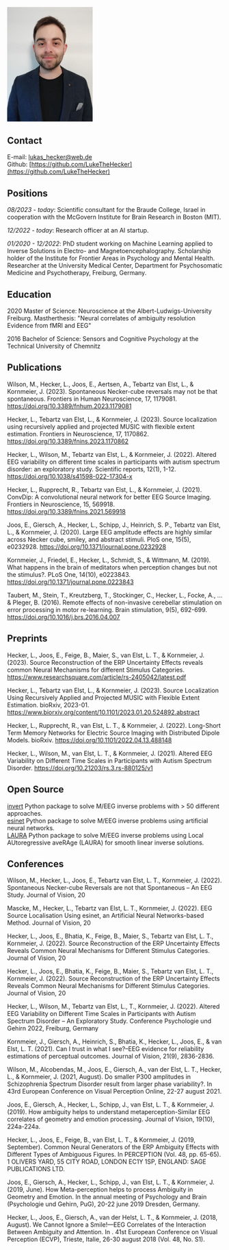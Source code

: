[//]: # "## M.Sc. Neuroscience - Lukas Hecker"

<img width="200" alt="portfolio_view" src="picture.jpg">

## Contact
E-mail: [lukas_hecker@web.de](mailto:lukas_hecker@web.de)  
Github: [https://github.com/LukeTheHecker](https://github.com/LukeTheHecker)

## Positions
*08/2023 - today*: Scientific consultant for the Braude College, Israel in cooperation with the McGovern Institute for Brain Research in Boston (MIT).  
  
*12/2022 - today*: Research officer at an AI startup.  
  
*01/2020 - 12/2022*: PhD student working on Machine Learning applied to Inverse Solutions in Electro-
and Magnetoencephalography. Scholarship holder of the Institute for Frontier
Areas in Psychology and Mental Health. Researcher at the University Medical
Center, Department for Psychosomatic Medicine and Psychotherapy, Freiburg,
Germany.  

## Education

2020 Master of Science: Neuroscience at the Albert-Ludwigs-University Freiburg.
Mastherthesis: "Neural correlates of ambiguity resolution Evidence from fMRI and
EEG"

2016 Bachelor of Science: Sensors and Cognitive Psychology at the Technical
University of Chemnitz

## Publications

Wilson, M., Hecker, L., Joos, E., Aertsen, A., Tebartz van Elst, L., & Kornmeier, 
J. (2023). Spontaneous Necker-cube reversals may not be that spontaneous. Frontiers 
in Human Neuroscience, 17, 1179081. <a href="https://doi.org/10.3389/fnhum.2023.1179081">
https://doi.org/10.3389/fnhum.2023.1179081 </a>

Hecker, L., Tebartz van Elst, L., & Kornmeier, J. (2023). Source localization 
using recursively applied and projected MUSIC with flexible extent estimation. 
Frontiers in Neuroscience, 17, 1170862. 
<a href="https://doi.org/10.3389/fnins.2023.1170862">
https://doi.org/10.3389/fnins.2023.1170862 </a>


Hecker, L., Wilson, M., Tebartz van Elst, L., & Kornmeier, J. (2022). Altered EEG 
variability on different time scales in participants with autism spectrum
disorder: an exploratory study. Scientific reports, 12(1), 1-12. 
<a href="https://doi.org/10.1038/s41598-022-17304-x"> 
https://doi.org/10.1038/s41598-022-17304-x </a>

Hecker, L., Rupprecht, R., Tebartz van Elst, L., & Kornmeier, J. (2021).
ConvDip: A convolutional neural network for better EEG Source Imaging. Frontiers
in Neuroscience, 15, 569918. <a
href="https://doi.org/10.3389/fnins.2021.569918">
https://doi.org/10.3389/fnins.2021.569918 </a>

Joos, E., Giersch, A., Hecker, L., Schipp, J., Heinrich, S. P., Tebartz van
Elst, L., & Kornmeier, J. (2020). Large EEG amplitude effects are highly similar
across Necker cube, smiley, and abstract stimuli. PloS one, 15(5), e0232928. <a
href="https://doi.org/10.1371/journal.pone.0232928">
https://doi.org/10.1371/journal.pone.0232928 </a>

Kornmeier, J., Friedel, E., Hecker, L., Schmidt, S., & Wittmann, M. (2019). What
happens in the brain of meditators when perception changes but not the
stimulus?. PLoS One, 14(10), e0223843. <a
href="https://doi.org/10.1371/journal.pone.0223843 ">
https://doi.org/10.1371/journal.pone.0223843 </a>

Taubert, M., Stein, T., Kreutzberg, T., Stockinger, C., Hecker, L., Focke, A.,
... & Pleger, B. (2016). Remote effects of non-invasive cerebellar stimulation
on error processing in motor re-learning. Brain stimulation, 9(5), 692-699. <a
href="https://doi.org/10.1016/j.brs.2016.04.007">
https://doi.org/10.1016/j.brs.2016.04.007</a>

## Preprints

Hecker, L., Joos, E., Feige, B., Maier, S., van Elst, L. T., & Kornmeier, J. 
(2023). Source Reconstruction of the ERP Uncertainty Effects reveals common 
Neural Mechanisms for different Stimulus Categories.
<a href="https://www.researchsquare.com/article/rs-2405042/latest.pdf"> 
  https://www.researchsquare.com/article/rs-2405042/latest.pdf </a>

Hecker, L., Tebartz van Elst, L., & Kornmeier, J. (2023). Source Localization Using 
Recursively Applied and Projected MUSIC with Flexible Extent Estimation. bioRxiv, 
2023-01.
<a href="https://www.biorxiv.org/content/10.1101/2023.01.20.524892.abstract"> 
  https://www.biorxiv.org/content/10.1101/2023.01.20.524892.abstract </a>

Hecker, L., Rupprecht, R., van Elst, L. T., & Kornmeier, J. (2022). Long-Short
Term Memory Networks for Electric Source Imaging with Distributed Dipole Models.
bioRxiv. <a href="https://doi.org/10.1101/2022.04.13.488148">
https://doi.org/10.1101/2022.04.13.488148 </a>

Hecker, L., Wilson, M., van Elst, L. T., & Kornmeier, J. (2021). Altered EEG
Variability on Different Time Scales in Participants with Autism Spectrum
Disorder. <a href="https://doi.org/10.21203/rs.3.rs-880125/v1">
https://doi.org/10.21203/rs.3.rs-880125/v1</a>

## Open Source
[invert](https://github.com/LukeTheHecker/invert) Python package to solve M/EEG inverse problems with > 50 different approaches.  
[esinet](https://github.com/LukeTheHecker/esinet) Python package to solve M/EEG
inverse problems using artificial neural networks.  
[LAURA](https://github.com/LukeTheHecker/laura) Python package to solve M/EEG
inverse problems using Local AUtoregressive aveRAge (LAURA) for smooth linear
inverse solutions.


## Conferences

Wilson, M., Hecker, L., Joos, E., Tebartz van Elst, L. T., Kornmeier, J. (2022).
Spontaneous Necker-cube Reversals are not that Spontaneous – An EEG Study.
Journal of Vision, 20

Mascke, M., Hecker, L., Tebartz van Elst, L. T., Kornmeier, J. (2022). EEG Source
Localisation Using esinet, an Artificial Neural Networks-based Method. Journal
of Vision, 20

Hecker, L., Joos, E., Bhatia, K., Feige, B., Maier, S., Tebartz van Elst, L. T.,
Kornmeier, J. (2022). Source Reconstruction of the ERP Uncertainty Effects
Reveals Common Neural Mechanisms for Different Stimulus Categories. Journal of
Vision, 20

Hecker, L., Joos, E., Bhatia, K., Feige, B., Maier, S., Tebartz van Elst, L. T.,
Kornmeier, J. (2022). Source Reconstruction of the ERP Uncertainty Effects
Reveals Common Neural Mechanisms for Different Stimulus Categories. Journal of
Vision, 20

Hecker, L., Wilson, M., Tebartz van Elst, L., T., Kornmeier, J. (2022). Altered
EEG Variability on Different Time Scales in Participants with Autism Spectrum
Disorder – An Exploratory Study. Conference Psychologie und Gehirn 2022,
Freiburg, Germany

Kornmeier, J., Giersch, A., Heinrich, S., Bhatia, K., Hecker, L., Joos, E., &
van Elst, L. T. (2021). Can I trust in what I see?–EEG evidence for reliability
estimations of perceptual outcomes. Journal of Vision, 21(9), 2836-2836.

Wilson, M., Alcobendas, M., Joos, E., Giersch, A., van der Elst, L. T., Hecker,
L., & Kornmeier, J. (2021, August). Do smaller P300 amplitudes in Schizophrenia
Spectrum Disorder result from larger phase variability?. In 43rd European
Conference on Visual Perception Online, 22-27 august 2021.

Joos, E., Giersch, A., Hecker, L., Schipp, J., van Elst, L. T., & Kornmeier, J.
(2019). How ambiguity helps to understand metaperception-Similar EEG correlates
of geometry and emotion processing. Journal of Vision, 19(10), 224a-224a.

Hecker, L., Joos, E., Feige, B., van Elst, L. T., & Kornmeier, J. (2019,
September). Common Neural Generators of the ERP Ambiguity Effects with Different
Types of Ambiguous Figures. In PERCEPTION (Vol. 48, pp. 65-65). 1 OLIVERS YARD,
55 CITY ROAD, LONDON EC1Y 1SP, ENGLAND: SAGE PUBLICATIONS LTD.

Joos, E., Giersch, A., Hecker, L., Schipp, J., van Elst, L. T., & Kornmeier, J.
(2019, June). How Meta-perception helps to process Ambiguity in Geometry and
Emotion. In the annual meeting of Psychology and Brain (Psychologie und Gehirn,
PuG), 20-22 june 2019 Dresden, Germany.

Hecker, L., Joos, E., Giersch, A., van der Helst, L. T., & Kornmeier, J. (2018,
August). We Cannot Ignore a Smile!—EEG Correlates of the Interaction Between
Ambiguity and Attention. In . 41st European Conference on Visual Perception
(ECVP), Trieste, Italie, 26-30 august 2018 (Vol. 48, No. S1).
